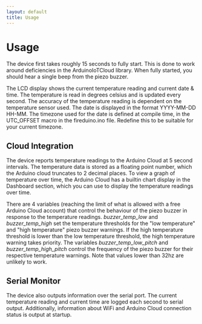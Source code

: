 ```yaml
---
layout: default
title: Usage
---
```


# Usage

The device first takes roughly 15 seconds to fully start. This is done to work around deficiencies
in the ArduinoIoTCloud library. When fully started, you should hear a single beep from the piezo
buzzer.

The LCD display shows the current temperature reading and current date & time. The temperature is
read in degrees celsius and is updated every second. The accuracy of the temperature reading is
dependent on the temperature sensor used. The date is displayed in the format YYYY-MM-DD HH-MM. The
timezone used for the date is defined at compile time, in the UTC_OFFSET macro in the fireduino.ino
file. Redefine this to be suitable for your current timezone.

## Cloud Integration

The device reports temperature readings to the Arduino Cloud at 5 second intervals. The temperature
data is stored as a floating point number, which the Arduino cloud truncates to 2 decimal places.
To view a graph of temperature over time, the Arduino Cloud has a builtin chart display in the
Dashboard section, which you can use to display the temperature readings over time.

There are 4 variables (reaching the limit of what is allowed with a free Arduino Cloud account)
that control the behaviour of the piezo buzzer in response to the temperature readings.
*buzzer_temp_low* and *buzzer_temp_high* set the temperature thresholds for the "low temperature"
and "high temperature" piezo buzzer warnings. If the high temperature threshold is lower than the
low temperature threshold, the high temperature warning takes priority. The variables
*buzzer_temp_low_pitch* and *buzzer_temp_high_pitch* control the frequency of the piezo buzzer for
their respective temperature warnings. Note that values lower than 32hz are unlikely to work.

## Serial Monitor

The device also outputs information over the serial port. The current temperature reading and
current time are logged each second to serial output. Additionally, information about WiFi and
Arduino Cloud connection status is output at startup.

